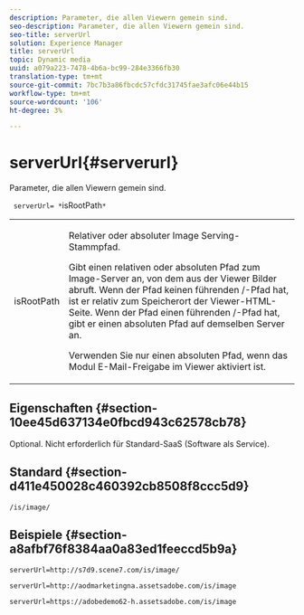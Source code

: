 ```yaml
---
description: Parameter, die allen Viewern gemein sind.
seo-description: Parameter, die allen Viewern gemein sind.
seo-title: serverUrl
solution: Experience Manager
title: serverUrl
topic: Dynamic media
uuid: a079a223-7478-4b6a-bc99-284e3366fb30
translation-type: tm+mt
source-git-commit: 7bc7b3a86fbcdc57cfdc31745fae3afc06e44b15
workflow-type: tm+mt
source-wordcount: '106'
ht-degree: 3%

---
```



# serverUrl{#serverurl}

Parameter, die allen Viewern gemein sind.

` serverUrl= *`isRootPath`*`

<table id="table_9B98C97485DD4DEB8A6ECBCE8DF6B886"> 
 <tbody> 
  <tr> 
   <td colname="col1"> <p> <span class="codeph"> <span class="varname"> isRootPath</span> </span> </p> </td> 
   <td colname="col2"> <p>Relativer oder absoluter Image Serving-Stammpfad. </p> <p> Gibt einen relativen oder absoluten Pfad zum Image-Server an, von dem aus der Viewer Bilder abruft. Wenn der Pfad keinen führenden <span class="filepath"> /</span>-Pfad hat, ist er relativ zum Speicherort der Viewer-HTML-Seite. Wenn der Pfad einen führenden <span class="filepath"> /</span>-Pfad hat, gibt er einen absoluten Pfad auf demselben Server an. </p> <p> Verwenden Sie nur einen absoluten Pfad, wenn das Modul E-Mail-Freigabe im Viewer aktiviert ist. </p> </td> 
  </tr> 
 </tbody> 
</table>

## Eigenschaften {#section-10ee45d637134e0fbcd943c62578cb78}

Optional. Nicht erforderlich für Standard-SaaS (Software als Service).

## Standard {#section-d411e450028c460392cb8508f8ccc5d9}

`/is/image/`

## Beispiele {#section-a8afbf76f8384aa0a83ed1feeccd5b9a}

```
serverUrl=http://s7d9.scene7.com/is/image/
```

```
serverUrl=http://aodmarketingna.assetsadobe.com/is/image
```

```
serverUrl=https://adobedemo62-h.assetsadobe.com/is/image
```

